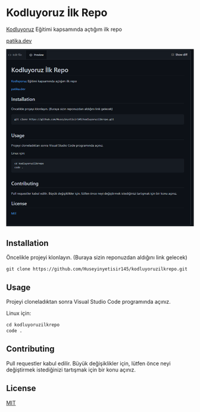 # Kodluyoruz İlk Repo
[Kodluyoruz](https://www.kodluyoruz.org/) Eğitimi kapsamında açtığım ilk repo

[patika.dev](https://app.patika.dev/paths)

![the picture](https://github.com/Huseyinyetisir145/kodluyoruzilkrepo/blob/7b798855b46ff173f9d5d6eeabdf681029f279ff/Screenshot%202022-04-04%20172259.png)

## Installation

Öncelikle projeyi klonlayın. (Buraya sizin reponuzdan aldığını link gelecek)

```
git clone https://github.com/Huseyinyetisir145/kodluyoruzilkrepo.git
```
## Usage

Projeyi cloneladıktan sonra Visual Studio Code programında açınız.

Linux için:
```
cd kodluyoruzilkrepo
code .
```
## Contributing

Pull requestler kabul edilir. Büyük değişiklikler için, lütfen önce neyi değiştirmek istediğinizi tartışmak için bir konu açınız.

## License
[MIT](https://www.mit.gov.tr/)

